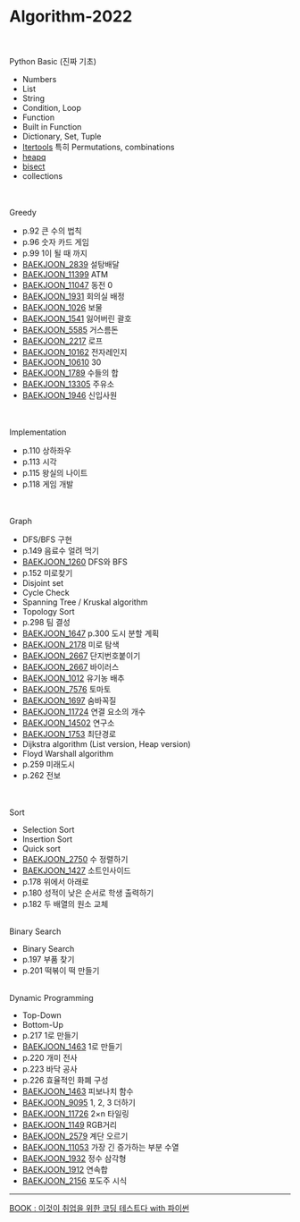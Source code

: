 # Algorithm-2022

<p>
<br><br>
Python Basic (진짜 기초)
    <ul> 
      <li>Numbers</li>
      <li>List</li>
      <li>String</li>
      <li>Condition, Loop</li>
      <li>Function</li>
      <li>Built in Function</li>
      <li>Dictionary, Set, Tuple</li>
      <li><a href = "https://docs.python.org/3/library/itertools.html">Itertools</a> 특히 Permutations, combinations</li>
      <li><a href = "https://docs.python.org/ko/3/library/heapq.html">heapq</a></li>
      <li><a href = "https://docs.python.org/ko/3/library/bisect.html">bisect</a></li>
      <li>collections</li>
  </ul>
  <br>
<br>
Greedy
  <ul>
    <li>p.92 큰 수의 법칙</li>
    <li>p.96 숫자 카드 게임</li>
    <li>p.99 1이 될 때 까지</li>
    <li><a href ="https://www.acmicpc.net/problem/2839">BAEKJOON_2839</a> 설탕배달</li>
    <li><a href ="https://www.acmicpc.net/problem/11399">BAEKJOON_11399</a> ATM</li>
    <li><a href ="https://www.acmicpc.net/problem/11047">BAEKJOON_11047</a> 동전 0</li>
    <li><a href = "https://www.acmicpc.net/problem/1931">BAEKJOON_1931</a> 회의실 배정</li>
    <li><a href = "https://www.acmicpc.net/problem/1026">BAEKJOON_1026</a> 보물</li>
    <li><a href = "https://www.acmicpc.net/problem/1541">BAEKJOON_1541</a> 잃어버린 괄호</li>
    <li><a href = "https://www.acmicpc.net/problem/5585">BAEKJOON_5585</a> 거스름돈</li>
    <li><a href = "https://www.acmicpc.net/problem/2217">BAEKJOON_2217</a> 로프</li>
    <li><a href = "https://www.acmicpc.net/problem/10162">BAEKJOON_10162</a> 전자레인지</li>
    <li><a href = "https://www.acmicpc.net/problem/10610">BAEKJOON_10610</a> 30</li>
    <li><a href = "https://www.acmicpc.net/problem/1789">BAEKJOON_1789</a> 수들의 합</li>
    <li><a href = "https://www.acmicpc.net/problem/13305">BAEKJOON_13305</a> 주유소</li>
    <li><a href = "https://www.acmicpc.net/problem/1946">BAEKJOON_1946</a> 신입사원</li>
  </ul>
  <br>
<br>
Implementation
  <ul>
    <li>p.110 상하좌우</li>
    <li>p.113 시각</li>
    <li>p.115 왕실의 나이트</li>
    <li>p.118 게임 개발</li>
  </ul>
  <br>
<br>
Graph
  <ul>
    <li>DFS/BFS 구현</li>
    <li>p.149 음료수 얼려 먹기</li>
    <li><a href = "https://www.acmicpc.net/problem/1260">BAEKJOON_1260</a> DFS와 BFS</li>
    <li>p.152 미로찾기</li>
    <li>Disjoint set</li>
    <li>Cycle Check</li>
    <li>Spanning Tree / Kruskal algorithm</li>
    <li>Topology Sort</li>
    <li>p.298 팀 결성</li>
    <li><a href = "https://www.acmicpc.net/problem/1647">BAEKJOON_1647</a> p.300 도시 분할 계획</li>
    <li><a href = "https://www.acmicpc.net/problem/2178">BAEKJOON_2178</a> 미로 탐색</li>
    <li><a href = "https://www.acmicpc.net/problem/2667">BAEKJOON_2667</a> 단지번호붙이기</li>
    <li><a href = "https://www.acmicpc.net/problem/2606">BAEKJOON_2667</a> 바이러스</li>
    <li><a href = "https://www.acmicpc.net/problem/1012">BAEKJOON_1012</a> 유기농 배추</li>
    <li><a href = "https://www.acmicpc.net/problem/7576">BAEKJOON_7576</a> 토마토</li>
    <li><a href = "https://www.acmicpc.net/problem/1697">BAEKJOON_1697</a> 숨바꼭질</li>   
    <li><a href = "https://www.acmicpc.net/problem/11724">BAEKJOON_11724</a> 연결 요소의 개수</li>
    <li><a href = "https://www.acmicpc.net/problem/14502">BAEKJOON_14502</a> 연구소</li>
    <li><a href = "https://www.acmicpc.net/problem/1753">BAEKJOON_1753</a> 최단경로</li>
    <li>Dijkstra algorithm (List version, Heap version) </li>
    <li>Floyd Warshall algorithm</li>
    <li>p.259 미래도시</li>
    <li>p.262 전보</li>
  </ul>
  <br>
<br>
Sort
  <ul>
    <li>Selection Sort</li>
    <li>Insertion Sort</li>
    <li>Quick sort</li>
    <li><a href = "https://www.acmicpc.net/problem/2750">BAEKJOON_2750</a> 수 정렬하기</li>
    <li><a href = "https://www.acmicpc.net/problem/1427">BAEKJOON_1427</a> 소트인사이드</li>
    <li>p.178 위에서 아래로</li>
    <li>p.180 성적이 낮은 순서로 학생 출력하기</li>
    <li>p.182 두 배열의 원소 교체</li>
  </ul>
<br>
Binary Search
  <ul>
    <li>Binary Search</li>
    <li>p.197 부품 찾기</li>
    <li>p.201 떡볶이 떡 만들기</li>
  </ul>
<br>
Dynamic Programming
  <ul>
    <li>Top-Down</li>
    <li>Bottom-Up</li>
    <li>p.217 1로 만들기</li>
    <li><a href = "https://www.acmicpc.net/problem/1463">BAEKJOON_1463</a> 1로 만들기</li>
    <li>p.220 개미 전사</li>
    <li>p.223 바닥 공사</li>
    <li>p.226 효율적인 화폐 구성</li>
    <li><a href = "https://www.acmicpc.net/problem/1003">BAEKJOON_1463</a> 피보나치 함수</li>
    <li><a href = "https://www.acmicpc.net/problem/9095">BAEKJOON_9095</a> 1, 2, 3 더하기</li>
    <li><a href = "https://www.acmicpc.net/problem/11726">BAEKJOON_11726</a> 2×n 타일링</li>
    <li><a href = "https://www.acmicpc.net/problem/1149">BAEKJOON_1149</a> RGB거리</li>
    <li><a href = "https://www.acmicpc.net/problem/2579">BAEKJOON_2579</a> 계단 오르기</li>
    <li><a href = "https://www.acmicpc.net/problem/11053">BAEKJOON_11053</a> 가장 긴 증가하는 부분 수열</li>
    <li><a href = "https://www.acmicpc.net/problem/1932">BAEKJOON_1932</a> 정수 삼각형</li>
    <li><a href = "https://www.acmicpc.net/problem/1912">BAEKJOON_1912</a> 연속합</li>
    <li><a href = "https://www.acmicpc.net/problem/2156">BAEKJOON_2156</a> 포도주 시식</li>
  </ul>
<hr>
<a href = "http://www.yes24.com/Product/Goods/91433923"> BOOK : 이것이 취업을 위한 코딩 테스트다 with 파이썬</a>
</p>
